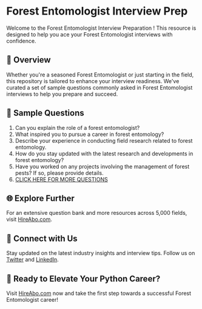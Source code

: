 # Forest Entomologist Interview Prep

Welcome to the Forest Entomologist Interview Preparation ! This resource is designed to help you ace your Forest Entomologist interviews with confidence.

## 🚀 Overview

Whether you're a seasoned Forest Entomologist or just starting in the field, this repository is tailored to enhance your interview readiness. We've curated a set of sample questions commonly asked in Forest Entomologist interviews to help you prepare and succeed.

## 📝 Sample Questions

1. Can you explain the role of a forest entomologist?
2. What inspired you to pursue a career in forest entomology?
3. Describe your experience in conducting field research related to forest entomology.
4. How do you stay updated with the latest research and developments in forest entomology?
5. Have you worked on any projects involving the management of forest pests? If so, please provide details.
6. [CLICK HERE FOR MORE QUESTIONS](https://hireabo.com/job/10_2_20/Forest%20Entomologist)

## 🌐 Explore Further

For an extensive question bank and more resources across 5,000 fields, visit [HireAbo.com](https://www.hireabo.com).

## 📱 Connect with Us

Stay updated on the latest industry insights and interview tips. Follow us on [Twitter](https://twitter.com/hireabo) and [LinkedIn](https://www.linkedin.com/in/hire-abo-3609972a8/).

## 🚀 Ready to Elevate Your Python Career?

Visit [HireAbo.com](https://www.hireabo.com) now and take the first step towards a successful Forest Entomologist career!